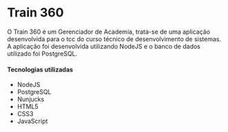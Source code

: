 # Train 360

O Train 360 é um Gerenciador de Academia, trata-se de uma aplicação desenvolvida para o tcc do curso técnico de desenvolvimento de sistemas. A aplicação foi desenvolvida utilizando NodeJS e o banco de dados utilizado foi PostgreSQL.

#### Tecnologias utilizadas
- NodeJS
- PostgreSQL
- Nunjucks
- HTML5 
- CSS3
- JavaScript
